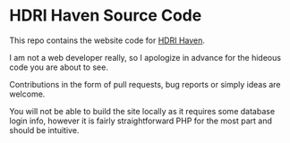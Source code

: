# HDRI Haven Source Code

This repo contains the website code for [HDRI Haven](https://hdrihaven.com/).

I am not a web developer really, so I apologize in advance for the hideous code you are about to see.

Contributions in the form of pull requests, bug reports or simply ideas are welcome.

You will not be able to build the site locally as it requires some database login info,
however it is fairly straightforward PHP for the most part and should be intuitive.

